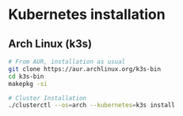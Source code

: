 # Kubernetes installation

## Arch Linux (k3s)
```sh
# From AUR, installation as usual
git clone https://aur.archlinux.org/k3s-bin
cd k3s-bin
makepkg -si

# Cluster Installation
./clusterctl --os=arch --kubernetes=k3s install
```
